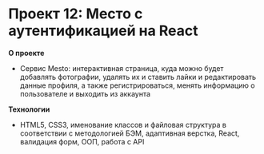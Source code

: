 # Проект 12: Место с аутентификацией на React

**О проекте**

- Cервис Mesto: интерактивная страница, куда можно будет добавлять фотографии, удалять их и ставить лайки и редактировать данные профиля, а также регистрироваться, менять информацию о пользователе и выходить из аккаунта

**Технологии**

- HTML5, CSS3, именование классов и файловая структура в соответствии с методологией БЭМ, адаптивная верстка, React, валидация форм, ООП, работа с API


